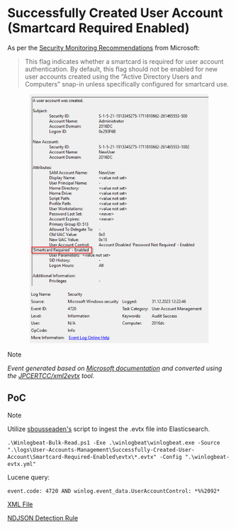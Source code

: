 # Successfully Created User Account (Smartcard Required Enabled)

As per the [Security Monitoring Recommendations](https://learn.microsoft.com/en-us/previous-versions/windows/it-pro/windows-10/security/threat-protection/auditing/event-4720#security-monitoring-recommendations) from Microsoft:
> This flag indicates whether a smartcard is required for user account authentication. By default, this flag should not be enabled for new user accounts created using the “Active Directory Users and Computers” snap-in unless specifically configured for smartcard use.

<div align="center">
    <img alt="Successfully Created User Account (Smartcard Required Enabled)" src="/logs/User-Accounts-Management/Successfully-Created-User-Account/Smartcard-Required-Enabled/img/Smartcard-Required-Enabled.png" width="80%">
</div>

> [!NOTE]
> *Event generated based on [Microsoft documentation](https://learn.microsoft.com/en-us/previous-versions/windows/it-pro/windows-10/security/threat-protection/auditing/event-4720) and converted using the [JPCERTCC/xml2evtx](https://github.com/JPCERTCC/xml2evtx) tool.*

## PoC
> [!NOTE]
> Utilize [sbousseaden's](https://github.com/sbousseaden/EVTX-ATTACK-SAMPLES) script to ingest the .evtx file into Elasticsearch.

```
.\Winlogbeat-Bulk-Read.ps1 -Exe .\winlogbeat\winlogbeat.exe -Source ".\logs\User-Accounts-Management\Successfully-Created-User-Account\Smartcard-Required-Enabled\evtx\*.evtx" -Config ".\winlogbeat-evtx.yml"
```

Lucene query:

```
event.code: 4720 AND winlog.event_data.UserAccountControl: *%%2092*
```


[XML File](/logs/User-Accounts-Management/Successfully-Created-User-Account/Smartcard-Required-Enabled/xml/Smartcard-Required-Enabled.xml)

[NDJSON Detection Rule](/logs/User-Accounts-Management/Successfully-Created-User-Account/Smartcard-Required-Enabled/ndjson/POC-Smartcard-Required-Enabled.ndjson)